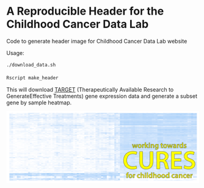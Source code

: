 # A Reproducible Header for the Childhood Cancer Data Lab

Code to generate header image for Childhood Cancer Data Lab website

Usage:

```sh
./download_data.sh

Rscript make_header
```

This will download [TARGET](https://ocg.cancer.gov/programs/target/data-matrix)
(Therapeutically Available Research to GenerateEffective Treatments) gene
expression data and generate a subset gene by sample heatmap.

![header](composite_header.png?raw=true)
